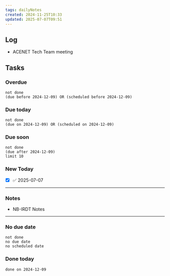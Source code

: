 ```yaml
---
tags: dailyNotes
created: 2024-11-25T10:33
updated: 2025-07-07T09:51
---
```

## Log
- ACENET Tech Team meeting


## Tasks
### Overdue
```tasks
not done
(due before 2024-12-09) OR (scheduled before 2024-12-09)
```

### Due today
```tasks
not done
(due on 2024-12-09) OR (scheduled on 2024-12-09)
```

### Due soon
```tasks
not done
(due after 2024-12-09)
limit 10
```

### New Today
- [x] ✅ 2025-07-07
----
### Notes
- NB-IRDT Notes
----
### No due date
```tasks
not done
no due date
no scheduled date
```

### Done today
```tasks
done on 2024-12-09
```
